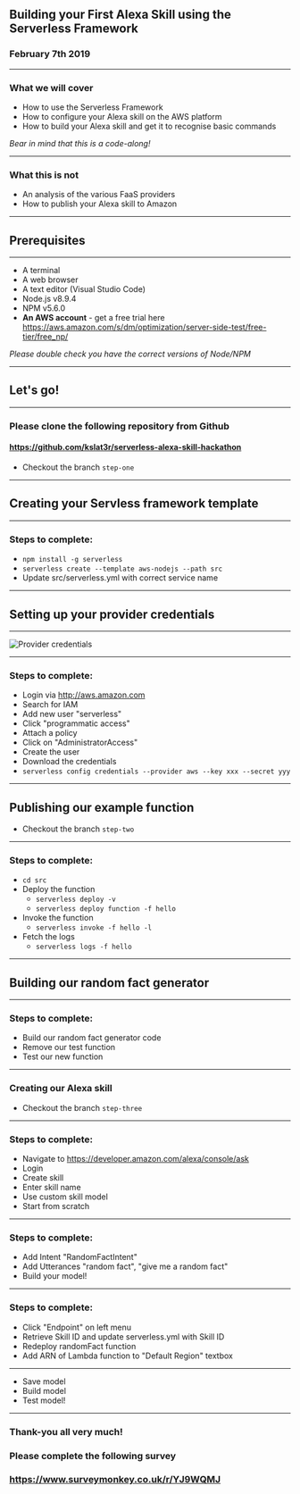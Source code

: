 ## Building your First Alexa Skill using the Serverless Framework

### February 7th 2019

---

### What we will cover

* How to use the Serverless Framework
* How to configure your Alexa skill on the AWS platform
* How to build your Alexa skill and get it to recognise basic commands

*Bear in mind that this is a code-along!*

---

### What this is not

* An analysis of the various FaaS providers
* How to publish your Alexa skill to Amazon

---

## Prerequisites

---

* A terminal
* A web browser
* A text editor (Visual Studio Code)
* Node.js v8.9.4
* NPM v5.6.0
* **An AWS account** - get a free trial here https://aws.amazon.com/s/dm/optimization/server-side-test/free-tier/free_np/

*Please double check you have the correct versions of Node/NPM*

---

## Let's go!

---

### Please clone the following repository from Github

#### https://github.com/kslat3r/serverless-alexa-skill-hackathon

* Checkout the branch `step-one`

---

## Creating your Servless framework template

---

### Steps to complete:

* `npm install -g serverless`
* `serverless create --template aws-nodejs --path src`
* Update src/serverless.yml with correct service name

---

## Setting up your provider credentials

---

![Provider credentials](https://www.youtube.com/embed/KngM5bfpttA)

---

### Steps to complete:

* Login via http://aws.amazon.com
* Search for IAM
* Add new user "serverless"
* Click "programmatic access"
* Attach a policy
* Click on "AdministratorAccess"
* Create the user
* Download the credentials
* `serverless config credentials --provider aws --key xxx --secret yyy`

---

## Publishing our example function

* Checkout the branch `step-two`

---

### Steps to complete:

* `cd src`
* Deploy the function
  * `serverless deploy -v`
  * `serverless deploy function -f hello`
* Invoke the function
  * `serverless invoke -f hello -l`
* Fetch the logs
  * `serverless logs -f hello`

---

## Building our random fact generator

---

### Steps to complete:

* Build our random fact generator code
* Remove our test function
* Test our new function

---

### Creating our Alexa skill

* Checkout the branch `step-three`

---

### Steps to complete:

* Navigate to https://developer.amazon.com/alexa/console/ask
* Login
* Create skill
* Enter skill name
* Use custom skill model
* Start from scratch

---

### Steps to complete:
 
* Add Intent "RandomFactIntent"
* Add Utterances "random fact", "give me a random fact"
* Build your model!

---

### Steps to complete:

* Click "Endpoint" on left menu
* Retrieve Skill ID and update serverless.yml with Skill ID
* Redeploy randomFact function
* Add ARN of Lambda function to "Default Region" textbox

---

* Save model
* Build model
* Test model!

---

### Thank-you all very much!

### Please complete the following survey

### https://www.surveymonkey.co.uk/r/YJ9WQMJ
